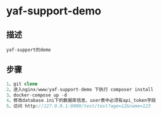 # yaf-support-demo

描述
----
````
yaf-support的demo 
````

步骤
----
```` PHP 
1、git clone 
2、进入nginx/www/yaf-support-demo 下执行 composer install
3、docker-compose up -d
4、修改database.ini下的数据库信息、user表中必须有api_token字段
5、访问 http://127.0.0.1:8000/test/test?age=12&name=123
````

